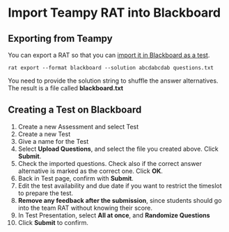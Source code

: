# Import Teampy RAT into Blackboard



## Exporting from Teampy

You can export a RAT so that you can [import it in Blackboard as a test](blackboard.html).

    rat export --format blackboard --solution abcdabcdab questions.txt

You need to provide the solution string to shuffle the answer alternatives. 
The result is a file called **blackboard.txt**

## Creating a Test on Blackboard

1. Create a new Assessment and select Test
2. Create a new Test
3. Give a name for the Test
4. Select **Upload Questions**, and select the file you created above. Click **Submit**.
5. Check the imported questions. Check also if the correct answer alternative is marked as the correct one. Click **OK**.
6. Back in Test page, confirm with **Submit**.
7. Edit the test availability and due date if you want to restrict the timeslot to prepare the test. 
8. **Remove any feedback after the submission**, since students should go into the team RAT without knowing their score.
9. In Test Presentation, select **All at once**, and **Randomize Questions**
10. Click **Submit** to confirm. 